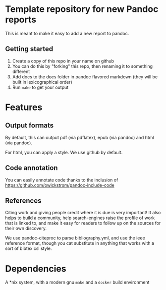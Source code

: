 # Template repository for new Pandoc reports

This is meant to make it easy to add a new report to pandoc.

## Getting started

1. Create a copy of this repo in your name on github
 1. You can do this by "forking" this repo, then renaming it to something different
1. Add docs to the docs folder in pandoc flavored markdown (they will be built in lexicographical order)
1. Run `make` to get your output

# Features

## Output formats

By default, this can output pdf (via pdflatex), epub (via pandoc) and html (via pandoc).

For html, you can apply a style. We use github by default.

## Code annotation

You can easily annotate code thanks to the inclusion of https://github.com/owickstrom/pandoc-include-code

## References

Citing work and giving people credit where it is due is very important! It also helps to build a community, help search-engines raise the profile of work that is linked to, and make it easy for readers to follow up on the sources for their own discovery.

We use pandoc-citeproc to parse bibliography.yml, and use the ieee reference format, though you cat substitute in anything that works with a sort of bibtex csl style.

# Dependencies

A \*nix system, with a modern gnu `make` and a `docker` build environment

